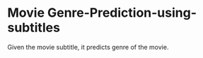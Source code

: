 # Movie Genre-Prediction-using-subtitles

Given the movie subtitle, it predicts genre of the movie.

